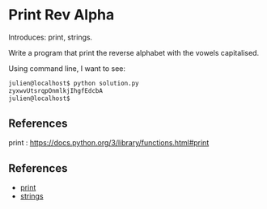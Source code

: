 # Print Rev Alpha

Introduces: print, strings.

Write a program that print the reverse alphabet with the vowels capitalised.

Using command line, I want to see:

```bash
julien@localhost$ python solution.py
zyxwvUtsrqpOnmlkjIhgfEdcbA
julien@localhost$
```

## References

print : <https://docs.python.org/3/library/functions.html#print>





## References
 - [print](https://docs.python.org/3/tutorial/index.html)
 - [strings](https://docs.python.org/3/tutorial/introduction.html#strings)
